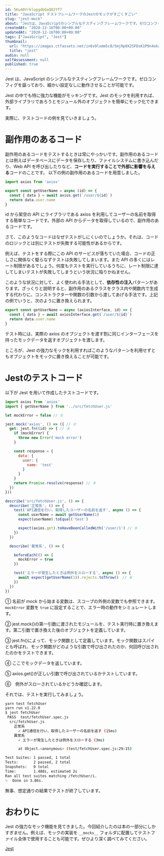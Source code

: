 ```yaml
---
id: 5Ku40YrklopgdbGoQO2YT7
title: "JavaScript テストフレームワークのJestのモックがすごくすごい"
slug: "jest-mock"
about: "Jestは、JavaScriptのシンプルなテスティングフレームワークです。ゼロコンフィグを謳っており、細かい設定なしに動作させることが可能です。  Jestの中でも特に強力な機能がモッキングです。Jestのモックを利用すれば、外部ライブラリであろうとモジュール外のオブジェクトを簡単にモック化することができます。  実際に、テストコードの例を見ていきましょう。"
createdAt: "2020-12-16T00:00+09:00"
updatedAt: "2020-12-16T00:00+09:00"
tags: ["JavaScript", "Jest"]
thumbnail:
  url: "https://images.ctfassets.net/in6v9lxmm5c8/5mjRp0X25FDsK1P9n4okz2/59e4bdf8f9773263fc5ab0c75ff5b443/jest.png"
  title: "jest"
audio: null
selfAssessment: null
published: true
---
```

Jest は、JavaScript のシンプルなテスティングフレームワークです。ゼロコンフィグを謳っており、細かい設定なしに動作させることが可能です。

Jest の中でも特に強力な機能がモッキングです。Jest のモックを利用すれば、外部ライブラリであろうとモジュール外のオブジェクトを簡単にモック化できます。

実際に、テストコードの例を見ていきましょう。

# 副作用のあるコード

副作用のあるコードをテストするときは常にやっかいです。副作用のあるコードとは例えばデータベースにデータを保存したり、ファイルシステムに書き込んだり、Web API を呼び出したりなど、**コードを実行することで外部に影響を与える**コードのことです。
以下の例の副作用のあるコードを用意しました。

```js
import axios from 'axios'

export const getUserName = async (id) => {
  const { data } = await axios.get(`/user/${id}`)
  return data.user.name
}
```

id から架空の API にライブラリである axios を利用してユーザーの名前を取得する簡単なコードです。外部の API からデータを取得しているので、副作用のあるコードです。

さて、このようなコードはなぜテストがしにくいのでしょうか。それは、コードのロジックとは別にテストが失敗する可能性があるからです。

例えば、テストをする際にこの API のサービスが落ちていた場合、コードの正しさに関係なく駆らなずテストは失敗してしまいます。また API の多くにはレート制限があるでしょう。何度もテストを実行しているうちに、レート制限に達してしまいテストが失敗してしまうという状況に陥りかねません。

このような状況に対して、よく使われる手法として、**依存性の注入**パターンがあります。ざっくりと説明すると、副作用のあるクラスをクラス内や関数内で生成する代わりに、コンストラクターや関数の引数から渡してあげる手法です。上記の例でいうと、次のように置き換えられます。

```js
export const getUserName = async (axiosInterface, id) => {
  const { data } = await axiosInterface.get(`/user/${id}`)
  return data.user.name
}
```

テスト時には、実際の axios のオブジェクトを渡す割に同じインターフェースを持ったモックデータを返すオブジェクトを渡します。

ところが、Jest の強力なモックを利用すればこのようなパターンを利用せずともオブジェクトをモックに置き換えることが可能です。

# Jestのテストコード

以下が Jest を用いて作成したテストコードです。

```js
import axios from 'axios'
import { getUserName } from '../src/fetchUser.js'

let mockError = false // ①

jest.mock('axios', () => ({ // ②
  get: jest.fn((id) => { // ③
    if (mockError) {
      throw new Error('mock error')
    }

    const response = {
      data: {
        user: {
          name: 'test'
        }
      }
    }
    return Promise.resolve(response) // ④
  })
}))

describe('src/fetchUser.js', () => {
  describe('正常系', () => {
    test('API通信を行い、取得したユーザーの名前を返す', async () => {
      const userName = await getUserName(1)
      expect(userName).toEqual('test')

      expect(axios.get).toHaveBeenCalledWith('/user/1') // ⑤
    })
  })

  describe('異常系', () => {

    beforeEach(() => {
      mockError = true
    })

    test('エラーが発生したときは例外をスローする', async () => {
      await expect(getUserName(1)).rejects.toThrow()　// ⑥
    })
  })
})
```

① 名前が mock から始まる変数は、スコープの外側の変数でも参照できます。`mockError` 変数を `true` に設定することで、エラー時の動作をシミュレートします。

② jest.mock()の第一引数に渡されたモジュールを、テスト実行時に置き換えます。第二引数で置き換えた後のオブジェクトを定義しています。

③ jest.fn()によって、モック関数として定義しています。モック関数はスパイとも呼ばれ、モック関数がどのような引数で呼び出されたのか、何回呼び出されたのかをテストできます。

④ ここでモックデータを返しています。

⑤ axios.get()が正しい引数で呼び出されているかテストしています。

⑥　例外がスローされているかどうか確認します。

それでは、テストを実行してみましょう。

```sh
yarn test fetchUser
yarn run v1.22.0
$ jest fetchUser
 PASS  test/fetchUser.spec.js
  src/fetchUser.js
    正常系
      ✓ API通信を行い、取得したユーザーの名前を返す (15ms)
    異常系
      ✓ エラーが発生したときは例外をスローする (3ms)

      at Object.<anonymous> (test/fetchUser.spec.js:29:15)

Test Suites: 1 passed, 1 total
Tests:       2 passed, 2 total
Snapshots:   0 total
Time:        1.488s, estimated 2s
Ran all test suites matching /fetchUser/i.
✨  Done in 3.86s.
```

無事、想定通りの結果でテストが終了しています。

# おわりに

Jest の強力なモック機能を見てきました。今回紹介したのは本の一部分にしかすぎません。例えば、モックの実装を `__mocks__` フォルダに配置してテストファイル全体で使用することも可能です。ぜひより深く調べてみてください。

[Jest](https://jestjs.io/docs/ja/getting-started)
